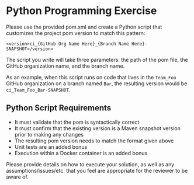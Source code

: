 # Python Programming Exercise

Please use the provided pom.xml and create a Python script that
customizes the project pom version to match this pattern:
```
<version>ci_{GitHub Org Name Here}_{Branch Name Here}-SNAPSHOT</version>
```

The script you write will take three parameters: the path of the pom
file, the GitHub organization name, and the branch name.

As an example, when this script runs on code that lives in the
`Team_Foo` GitHub organization on a branch named `Bar`, the resulting
version would be `ci_Team_Foo_Bar-SNAPSHOT`.

## Python Script Requirements

* It must validate that the pom is syntactically correct
* It must confirm that the existing version is a Maven snapshot
  version prior to making any changes
* The resulting pom version needs to match the format given above
* Unit tests are an added bonus
* Execution within a Docker container is an added bonus

Please provide details on how to execute your solution, as well as any
assumptions/issues/etc. that you feel are appropriate for the reviewer
to be aware of.
